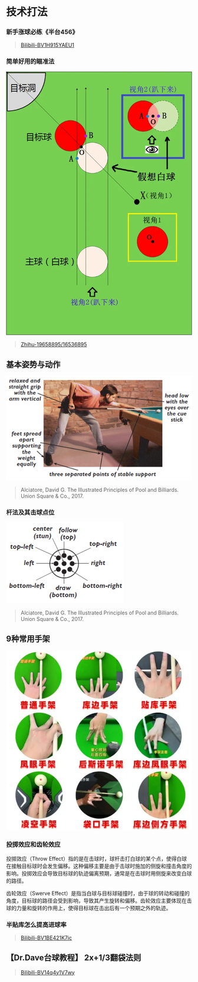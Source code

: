 # 技术打法

### 新手涨球必练《半台456》

> [Bilibili-BV1H915YAEU1](https://www.bilibili.com/video/BV1H915YAEU1)

### 简单好用的瞄准法

![](./img/miaozhunfa.png)

> [Zhihu-19658895/16536895](https://www.zhihu.com/question/19658895/answer/16536895)

## 基本姿势与动作

![](./img/action.png)

> Alciatore, David G. The Illustrated Principles of Pool and Billiards. Union Square & Co., 2017.

### 杆法及其击球点位

![](./img/ganfa.png)

> Alciatore, David G. The Illustrated Principles of Pool and Billiards. Union Square & Co., 2017.

## 9种常用手架

![](./img/shoujia.png)

### 投掷效应和齿轮效应

投掷效应（Throw Effect）指的是在击球时，球杆击打白球的某个点，使得白球在接触目标球时会发生偏移。这种偏移主要是由于击球时施加的侧旋和撞击角度的影响。投掷效应会导致目标球的轨迹偏离预期，通常是在击球时用侧旋来改变白球的路径。

齿轮效应（Swerve Effect）是指当白球与目标球碰撞时，由于球的转动和碰撞的角度，目标球的路径会受到影响，导致其产生旋转和偏移。齿轮效应主要体现在击球的力量和旋转的作用上，使得目标球在击出后有一个预期之外的轨迹。

### 半贴库怎么提高进球率

> [Bilibili-BV1BE421K7ic](https://www.bilibili.com/video/BV1BE421K7ic)

## 【Dr.Dave台球教程】 2x+1/3翻袋法则

> [Bilibili-BV14q4y1V7wy](https://www.bilibili.com/video/BV14q4y1V7wy)